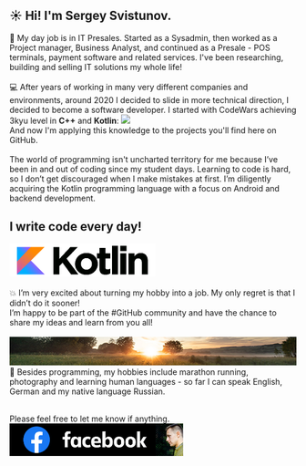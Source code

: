 
## ☀️ Hi! I'm Sergey Svistunov. 

👔 My day job is in IT Presales. Started as a Sysadmin, then worked as a Project manager, Business Analyst, and continued as a Presale - POS terminals, payment software and related services. I've been researching, building and selling IT solutions my whole life!
<br>
<br>
💻 After years of working in many very different companies and environments, around 2020 I decided to slide in more technical direction, I decided to become a software developer. I started with CodeWars achieving 3kyu level in **C++** and **Kotlin**: <img src="https://www.codewars.com/users/SergeyFM/badges/large?theme=light"> <br> And now I'm applying this knowledge to the projects you'll find here on GitHub.
<br><br>
The world of programming isn't uncharted territory for me because I’ve been in and out of coding since my student days. Learning to code is hard, so I don’t get discouraged when I make mistakes at first. I’m diligently acquiring the Kotlin programming language with a focus on Android and backend development. <br>
## I write code every day!
<a href="https://kotlinlang.org/" target="_blank">
<img src="small_kotlin.png" height=57px>
</a> 
<br> <br>
💥 I’m very excited about turning my hobby into a job. My only regret is that I didn’t do it sooner! <br>
I’m happy to be part of the #GitHub community and have the chance to share my ideas and learn from you all! <br> <br>
<img src="panorama.jpg" height=50px width=100%>
🏃 Besides programming, my hobbies include marathon running, photography and learning human languages - so far I can speak English, German and my native language Russian.
<br><br> 

Please feel free to let me know if anything. <br>
<a href="https://www.facebook.com/svistunovsergey" target="_blank">
   <img src="my_fb_icon.png" height=57px> 
</a>


